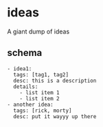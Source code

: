 # ideas

A giant dump of ideas

## schema
```
- idea1:
  tags: [tag1, tag2]
  desc: this is a description
  details:
    - list item 1
    - list item 2
- another idea:
  tags: [rick, morty]
  desc: put it wayyy up there
```
